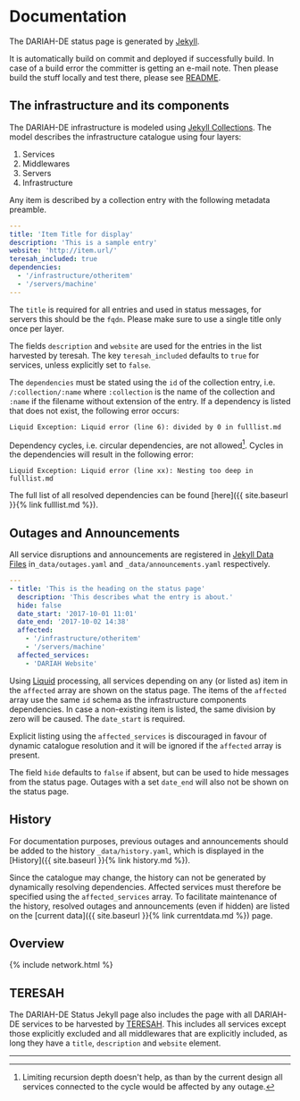 # Documentation

The DARIAH-DE status page is generated by [Jekyll](https://jekyllrb.com/).

It is automatically build on commit and deployed if successfully build. In case of a build error the committer is getting an e-mail note. Then please build the stuff locally and test there, please see [README](README.md).

## The infrastructure and its components

The DARIAH-DE infrastructure is modeled using [Jekyll Collections](https://jekyllrb.com/docs/collections/).
The model describes the infrastructure catalogue using four layers:

1. Services
2. Middlewares
3. Servers
4. Infrastructure

Any item is described by a collection entry with the following metadata preamble.

```yaml
---
title: 'Item Title for display'
description: 'This is a sample entry'
website: 'http://item.url/'
teresah_included: true
dependencies:
  - '/infrastructure/otheritem'
  - '/servers/machine'
---
```

The `title` is required for all entries and used in status messages, for servers this should be the `fqdn`.
Please make sure to use a single title only once per layer.

The fields `description` and `website` are used for the entries in the list harvested by teresah.
The key `teresah_included` defaults to `true` for services, unless explicitly set to `false`.

The `dependencies` must be stated using the `id` of the collection entry,
i.e. `/:collection/:name` where `:collection` is the name of the collection and `:name` if the filename without extension of the entry.
If a dependency is listed that does not exist, the following error occurs:
```
Liquid Exception: Liquid error (line 6): divided by 0 in fulllist.md
```

Dependency cycles, i.e. circular dependencies, are not allowed[^1].
Cycles in the dependencies will result in the following error:

```
Liquid Exception: Liquid error (line xx): Nesting too deep in fulllist.md
```

[^1]: Limiting recursion depth doesn't help, as than by the current design all services connected to the cycle would be affected by any outage.

The full list of all resolved dependencies can be found [here]({{ site.baseurl }}{% link fulllist.md %}).

## Outages and Announcements

All service disruptions and announcements are registered in [Jekyll Data Files](https://jekyllrb.com/docs/datafiles/)
in`_data/outages.yaml` and `_data/announcements.yaml` respectively.

```yaml
---
- title: 'This is the heading on the status page'
  description: 'This describes what the entry is about.'
  hide: false
  date_start: '2017-10-01 11:01'
  date_end: '2017-10-02 14:38'
  affected:
    - '/infrastructure/otheritem'
    - '/servers/machine'
  affected_services:
    - 'DARIAH Website'
```

Using [Liquid](https://shopify.github.io/liquid/) processing,
all services depending on any (or listed as) item in the `affected` array are shown on the status page.
The items of the `affected` array use the same `id` schema as the infrastructure components dependencies.
In case a non-existing item is listed, the same division by zero will be caused.
The `date_start` is required.

Explicit listing using the `affected_services` is discouraged in favour of dynamic catalogue resolution
and it will be ignored if the `affected` array is present.

The field `hide` defaults to `false` if absent, but can be used to hide messages from the status page.
Outages with a set `date_end` will also not be shown on the status page.

## History

For documentation purposes, previous outages and announcements should be added to the history `_data/history.yaml`,
which is displayed in the [History]({{ site.baseurl }}{% link history.md %}).

Since the catalogue may change, the history can not be generated by dynamically resolving dependencies.
Affected services must therefore be specified using the `affected_services` array.
To facilitate maintenance of the history, resolved outages and announcements (even if hidden)
are listed on the [current data]({{ site.baseurl }}{% link currentdata.md %}) page.

## Overview
{% include network.html %}

## TERESAH

The DARIAH-DE Status Jekyll page also includes the page with all DARIAH-DE services to be harvested by [TERESAH](http://teresah.dariah.eu/).
This includes all services except those explicitly excluded and all middlewares that are explicitly included, as long they have a `title`, `description` and `website` element.

---
